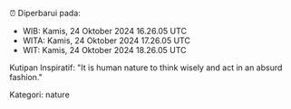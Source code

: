 ⏰ Diperbarui pada:
- WIB: Kamis, 24 Oktober 2024 16.26.05 UTC
- WITA: Kamis, 24 Oktober 2024 17.26.05 UTC
- WIT: Kamis, 24 Oktober 2024 18.26.05 UTC

Kutipan Inspiratif:
"It is human nature to think wisely and act in an absurd fashion."


Kategori: nature


